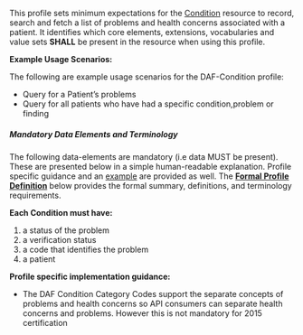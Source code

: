 This profile sets minimum expectations for the [Condition] resource to record, search and fetch a  list of problems and health concerns associated with a patient. It identifies which core elements, extensions, vocabularies and value sets **SHALL** be present in the resource when using this profile.

**Example Usage Scenarios:**

The following are example usage scenarios for the DAF-Condition profile:

-   Query for a Patient’s problems
-   Query for all patients who have had a specific condition,problem or
    finding


##### Mandatory Data Elements and Terminology


The following data-elements are mandatory (i.e data MUST be present). These are presented below in a simple human-readable explanation.  Profile specific guidance and an [example](#example) are provided as well.  The [**Formal Profile Definition**](#profile) below provides the  formal summary, definitions, and  terminology requirements.  

**Each Condition must have:**

1.  a status of the problem
1.  a verification status
1.  a code that identifies the problem
1.  a patient

**Profile specific implementation guidance:**

* The DAF Condition Category Codes support the separate concepts of problems and health concerns so API consumers can separate health concerns and problems. However this is not mandatory for 2015 certification

[Condition]: http://hl7-fhir.github.io/condition.html

